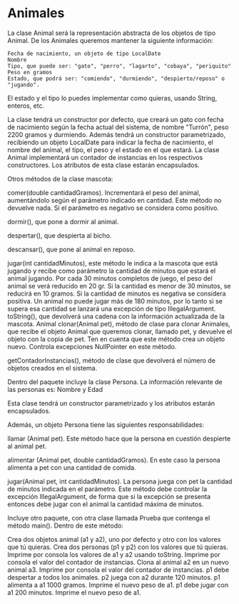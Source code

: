 # Animales
La clase Animal será la representación abstracta de los objetos de tipo Animal. De los Animales queremos mantener la siguiente información:

    Fecha de nacimiento, un objeto de tipo LocalDate
    Nombre
    Tipo, que puede ser: "gato", "perro", "lagarto", "cobaya", "periquito"
    Peso en gramos
    Estado, que podrá ser: "comiendo", "durmiendo", "despierto/reposo" o "jugando".

El estado y el tipo lo puedes implementar como quieras, usando String, enteros, etc.

La clase tendrá un constructor por defecto, que creará un gato con fecha de nacimiento según la fecha actual del sistema, de nombre "Turrón", 
peso 2200 gramos y durmiendo. Además tendrá un constructor parametrizado, recibiendo un objeto LocalDate para indicar la fecha de nacimiento, el 
nombre del animal, el tipo, el peso y el estado en el que estará. La clase Animal implementará un contador de instancias en los respectivos 
constructores. Los atributos de esta clase estarán encapsulados.

Otros métodos de la clase mascota:

comer(double cantidadGramos). Incrementará el peso del animal, aumentándolo según el parámetro indicado en cantidad. Este método no devuelve nada. Si 
el parámetro es negativo se considera como positivo.

dormir(), que pone a dormir al animal.

despertar(), que despierta al bicho.

descansar(), que pone al animal en reposo.

jugar(int cantidadMinutos), este método le indica a la mascota que está jugando y recibe como parámetro la cantidad de minutos que estará el 
animal jugando. Por cada 30 minutos completos de juego, el peso del animal se verá reducido en 20 gr. Si la cantidad es menor de 30 minutos, se 
reducirá en 10 gramos. Si la cantidad de minutos es negativa se considera positiva. Un animal no puede jugar más de 180 minutos, por lo tanto si se 
supera esa cantidad se lanzará una excepción de tipo IllegalArgument.
toString(), que devolverá una cadena con la información actualizada de la mascota.
Animal clonar(Animal pet), método de clase para clonar Animales, que recibe el objeto Animal que queremos clonar, llamado pet,  y devuelve el objeto 
con la copia de pet. Ten en cuenta que este método crea un objeto nuevo. Controla excepciones NullPointer en este método.

getContadorInstancias(), método de clase que devolverá el número de objetos creados en el sistema.

Dentro del paquete incluye la clase Persona. La información relevante de las personas es: Nombre y Edad

Esta clase tendrá un constructor parametrizado y los atributos estarán encapsulados. 

Además, un objeto Persona tiene las siguientes responsabilidades:

llamar (Animal pet). Este método hace que la persona en cuestión despierte al animal pet.

alimentar (Animal pet, double cantidadGramos). En este caso la persona alimenta a pet con una cantidad de comida.

jugar(Animal pet, int cantidadMinutos). La persona juega con pet la cantidad de minutos indicada en el parámetro. Este método debe controlar 
la excepción IllegalArgument, de forma que si la excepción se presenta entonces debe jugar con el animal la cantidad máxima de minutos.

Incluye otro paquete, con otra clase llamada Prueba que contenga el método main(). Dentro de este método:

Crea dos objetos animal (a1 y a2), uno por defecto y otro con los valores que tú quieras. 
Crea dos personas (p1 y p2) con los valores que tú quieras.
Imprime por consola los valores de a1 y a2 usando toString.
Imprime por consola el valor del contador de instancias.
Clona al animal a2 en un nuevo animal a3.
Imprime por consola el valor del contador de instancias.
p1 debe despertar a todos los animales.
p2 juega con a2 durante 120 minutos.
p1 alimenta a a1 1000 gramos. Imprime el nuevo peso de a1.
p1 debe jugar con a1 200 minutos. Imprime el nuevo peso de a1.
